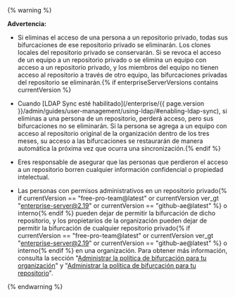 {% warning %}

**Advertencia:**

- Si eliminas el acceso de una persona a un repositorio privado, todas sus bifurcaciones de ese repositorio privado se eliminarán. Los clones locales del repositorio privado se conservarán. Si se revoca el acceso de un equipo a un repositorio privado o se elimina un equipo con acceso a un repositorio privado, y los miembros del equipo no tienen acceso al repositorio a través de otro equipo, las bifurcaciones privadas del repositorio se eliminarán.{% if enterpriseServerVersions contains currentVersion %}
- Cuando [LDAP Sync esté habilitado](/enterprise/{{ page.version }}/admin/guides/user-management/using-ldap/#enabling-ldap-sync), si eliminas a una persona de un repositorio, perderá acceso, pero sus bifurcaciones no se eliminarán. Si la persona se agrega a un equipo con acceso al repositorio original de la organización dentro de los tres meses, su acceso a las bifurcaciones se restaurarán de manera automática la próxima vez que ocurra una sincronización.{% endif %}
- Eres responsable de asegurar que las personas que perdieron el acceso a un repositorio borren cualquier información confidencial o propiedad intelectual.

- Las personas con permisos administrativos en un repositorio privado{% if currentVersion == "free-pro-team@latest" or currentVersion ver_gt "enterprise-server@2.19" or currentVersion == "github-ae@latest" %} o interno{% endif %} pueden dejar de permitir la bifurcación de dicho repositorio, y los propietarios de la organización pueden dejar de permitir la bifurcación de cualquier repositorio privado{% if currentVersion == "free-pro-team@latest" or currentVersion ver_gt "enterprise-server@2.19" or currentVersion == "github-ae@latest" %} o interno{% endif %} en una organización. Para obtener más información, consulta la sección "[Administrar la política de bifurcación para tu organización](/github/setting-up-and-managing-organizations-and-teams/managing-the-forking-policy-for-your-organization)" y "[Administrar la política de bifurcación para tu repositorio](/github/administering-a-repository/managing-the-forking-policy-for-your-repository)".

{% endwarning %}
